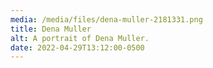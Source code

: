 ```yaml
---
media: /media/files/dena-muller-2181331.png
title: Dena Muller
alt: A portrait of Dena Muller.
date: 2022-04-29T13:12:00-0500
---
```

